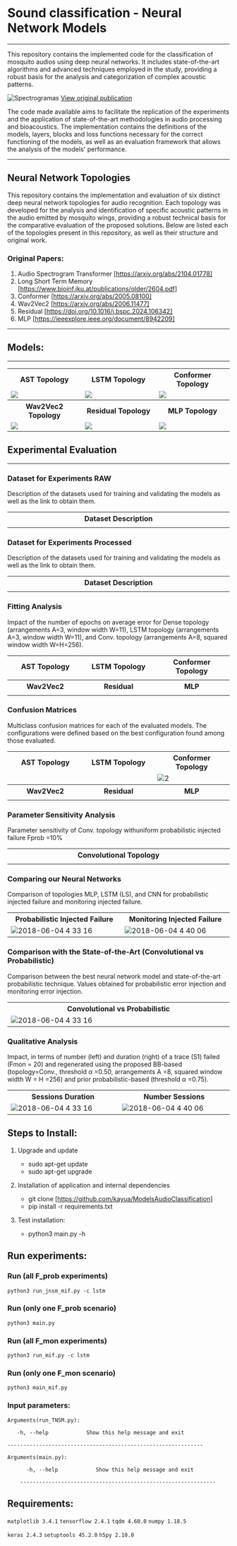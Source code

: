 # Sound classification - Neural Network Models
---------------------
This repository contains the implemented code for the classification of mosquito audios using deep neural networks. It includes state-of-the-art algorithms and advanced techniques employed in the study, providing a robust basis for the analysis and categorization of complex acoustic patterns. 


![Spectrogramas](Layout/AudioSegments.png?raw=true "")
[View original publication](https://www.sciencedirect.com/science/article/pii/S1746809424004002)

The code made available aims to facilitate the replication of the experiments and the application of state-of-the-art methodologies in audio processing and bioacoustics. The implementation contains the definitions of the models, layers, blocks and loss functions necessary for the correct functioning of the models, as well as an evaluation framework that allows the analysis of the models' performance.

---------------------
## Neural Network Topologies

This repository contains the implementation and evaluation of six distinct deep neural network topologies for audio recognition. Each topology was developed for the analysis and identification of specific acoustic patterns in the audio emitted by mosquito wings, providing a robust technical basis for the comparative evaluation of the proposed solutions. Below are listed each of the topologies present in this repository, as well as their structure and original work.

### Original Papers:

1. Audio Spectrogram Transformer [https://arxiv.org/abs/2104.01778]
2. Long Short Term Memory [https://www.bioinf.jku.at/publications/older/2604.pdf]
3. Conformer [https://arxiv.org/abs/2005.08100]
4. Wav2Vec2 [https://arxiv.org/abs/2006.11477]
5. Residual [https://doi.org/10.1016/j.bspc.2024.106342]
6. MLP [https://ieeexplore.ieee.org/document/8942209]

---------------------
## Models:

---------------------
<table>
    <tbody>
        <tr>
            <th width="20%">AST Topology</th>
            <th width="20%">LSTM Topology</th>
            <th width="20%">Conformer Topology</th>
        </tr>
        <tr>
            <td><img src="Layout/AST-Model.png"></td>
            <td><img src="Layout/LSTM-Model.png"></td>
            <td><img src="Layout/Conformer-Model.png"></td>
        </tr>
    </tbody>
    <tbody>
        <tr>
            <th width="20%">Wav2Vec2 Topology</th>
            <th width="20%">Residual Topology</th>
            <th width="20%">MLP Topology</th>
        </tr>
        <tr>
            <td><img src="Layout/Wav2Vec2-Model.png"></td>
            <td><img src="Layout/Residual-Model.png"></td>
            <td><img src="Layout/MultiLayerPerceptron-Model.png"></td>
        </tr>
    </tbody>
</table>

## Experimental Evaluation
---------------------
### Dataset for Experiments RAW

Description of the datasets used for training and validating the models as well as the link to obtain them.

<table>
    <tbody> 
        <tr>
            <th width="10%">Dataset Description</th>
        </tr>
        <tr>
            <td><img src="Layout/Dataset-Description.png" alt="" style="max-width:100%;"></td>
        </tr>

</table>

### Dataset for Experiments Processed

Description of the datasets used for training and validating the models as well as the link to obtain them.

<table>
    <tbody> 
        <tr>
            <th width="10%">Dataset Description</th>
        </tr>
        <tr>
            <td><img src="Layout/Dataset-Description.png" alt="" style="max-width:100%;"></td>
        </tr>

</table>




### Fitting Analysis
Impact of the number of epochs on average error for Dense topology (arrangements A=3, window width W=11), LSTM topology (arrangements A=3, window width W=11), and Conv. topology (arrangements A=8, squared window width W=H=256).

<table>
    <tbody> 
        <tr>
            <th width="10%">AST Topology</th>
            <th width="10%">LSTM Topology</th>
            <th width="10%">Conformer Topology</th>
        </tr>
        <tr>
            <td><img src="Layout/dense_error.png" alt="" style="max-width:100%;"></td>
            <td><img src="Layout/lstm_error.png" alt="" style="max-width:100%;"></td>
            <td><img src="Layout/conv_error.png" alt="" style="max-width:100%;"></td>
        </tr>
   <tbody> 
        <tr>
            <th width="10%">Wav2Vec2</th>
            <th width="10%">Residual</th>
            <th width="10%">MLP</th>
        </tr>
        <tr>
            <td><img src="Layout/dense_error.png" alt="" style="max-width:100%;"></td>
            <td><img src="Layout/lstm_error.png" alt="" style="max-width:100%;"></td>
            <td><img src="Layout/conv_error.png" alt="" style="max-width:100%;"></td>
        </tr>

</table>

### Confusion Matrices
Multiclass confusion matrices for each of the evaluated models. The configurations were defined based on the best configuration found among those evaluated.
<table>
    <tbody> 
        <tr>
            <th width="10%">AST Topology</th>
            <th width="10%">LSTM Topology</th>
            <th width="10%">Conformer Topology</th>
        </tr>
        <tr>
            <td><img src="Layout/ConfusionMatrices_AST.png" alt="" style="max-width:100%;"></td>
            <td><img src="Layout/ConfusionMatrices_LSTM.png" alt="" style="max-width:100%;"></td>
            <td><img src="Layout/ConfusionMatrices_Conformer.png" alt="2" style="max-width:100%;"></td>
        </tr>
   <tbody> 
        <tr>
            <th width="10%">Wav2Vec2</th>
            <th width="10%">Residual</th>
            <th width="10%">MLP</th>
        </tr>
        <tr>
            <td><img src="Layout/ConfusionMatrices_Wav2Vec2.png" alt="" style="max-width:100%;"></td>
            <td><img src="Layout/ConfusionMatrices_Residual.png" alt="" style="max-width:100%;"></td>
            <td><img src="Layout/ConfusionMatrices_MLP.png" alt="" style="max-width:100%;"></td>
        </tr>

</table>

###  Parameter Sensitivity Analysis

Parameter sensitivity of Conv. topology withuniform probabilistic injected failure Fprob =10%
<table>
    <tbody>
        <tr>
            <th width="20%">Convolutional Topology</th>
        </tr>
        <tr>
            <td><img src="https://github.com/kayua/Regenerating-Datasets-With-Convolutional-Network/blob/master/layout/sens_conv.png" alt="" style="max-width:50%;"></td>
        </tr>


</table>


### Comparing our Neural Networks
Comparison of topologies MLP, LSTM (LS), and CNN for probabilistic injected failure and monitoring injected failure.
<table>
    <tbody> 
        <tr>
            <th width="10%">Probabilistic Injected Failure</th>
            <th width="10%">Monitoring Injected Failure</th>
        </tr>
        <tr>
            <td><img src="https://github.com/kayua/Regenerating-Datasets-With-Convolutional-Network/blob/master/layout/comparison_nn_pif.png" alt="2018-06-04 4 33 16" style="max-width:100%;"></td>
            <td><img src="https://github.com/kayua/Regenerating-Datasets-With-Convolutional-Network/blob/master/layout/comparison_nn_mif.png" alt="2018-06-04 4 40 06" style="max-width:101%;"></td>
        </tr>
        
</table>

### Comparison with the State-of-the-Art (Convolutional vs Probabilistic)

Comparison between the best neural network model and state-of-the-art probabilistic technique. Values obtained for probabilistic error injection and monitoring error injection.
<table>
    <tbody>
        <tr>
            <th width="20%">Convolutional vs Probabilistic</th>
        </tr>
        <tr>
            <td><img src="https://github.com/kayua/Regenerating-Datasets-With-Convolutional-Network/blob/master/layout/results.png" alt="2018-06-04 4 33 16" style="max-width:120%;"></td>
        </tr>


</table>

### Qualitative Analysis

Impact, in terms of number (left) and duration (right) of a trace (S1) failed (Fmon = 20) and regenerated using the proposed BB-based (topology=Conv., threshold α =0.50, arrangements A =8, squared window width W = H =256) and prior probabilistic-based (threshold α =0.75).

<table>
    <tbody> 
        <tr>
            <th width="10%">Sessions Duration</th>
            <th width="10%">Number Sessions</th>
        </tr>
        <tr>
            <td><img src="https://github.com/kayua/Regenerating-Datasets-With-Convolutional-Network/blob/master/layout/CDF_duration.png" alt="2018-06-04 4 33 16" style="max-width:100%;"></td>
            <td><img src="https://github.com/kayua/Regenerating-Datasets-With-Convolutional-Network/blob/master/layout/CDF_number_sessions.png" alt="2018-06-04 4 40 06" style="max-width:100%;"></td>
        </tr>
        
</table>

## Steps to Install:

1. Upgrade and update
    - sudo apt-get update
    - sudo apt-get upgrade 
    
2. Installation of application and internal dependencies
    - git clone [https://github.com/kayua/ModelsAudioClassification]
    - pip install -r requirements.txt
    
3. Test installation:
    - python3 main.py -h


## Run experiments:

###  Run (all F_prob experiments)
`python3 run_jnsm_mif.py -c lstm`

### Run (only one F_prob scenario)
`python3 main.py`

###  Run (all F_mon experiments)
`python3 run_mif.py -c lstm`

### Run (only one F_mon scenario)
`python3 main_mif.py`


### Input parameters:

    Arguments(run_TNSM.py):
        
       -h, --help            Show this help message and exit

    --------------------------------------------------------------
   
    Arguments(main.py):

          -h, --help            Show this help message and exit

        --------------------------------------------------------------




## Requirements:

`matplotlib 3.4.1`
`tensorflow 2.4.1`
`tqdm 4.60.0`
`numpy 1.18.5`

`keras 2.4.3`
`setuptools 45.2.0`
`h5py 2.10.0`




